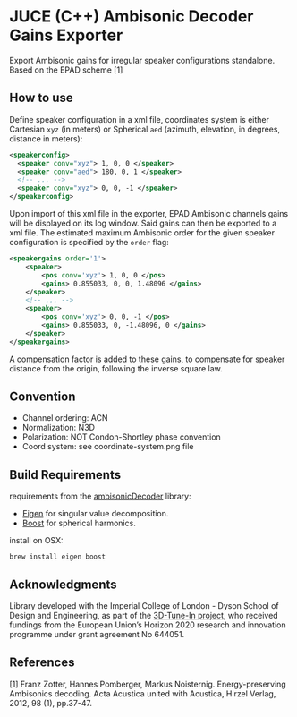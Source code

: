 # JUCE (C++) Ambisonic Decoder Gains Exporter

Export Ambisonic gains for irregular speaker configurations standalone. Based on the EPAD scheme [1]

## How to use

Define speaker configuration in a xml file, coordinates system is either Cartesian ``xyz`` (in meters) or Spherical ``aed`` (azimuth, elevation, in degrees, distance in meters):

```xml
<speakerconfig>
  <speaker conv="xyz"> 1, 0, 0 </speaker>
  <speaker conv="aed"> 180, 0, 1 </speaker>
  <!-- ... -->
  <speaker conv="xyz"> 0, 0, -1 </speaker>
</speakerconfig>
```
Upon import of this xml file in the exporter, EPAD Ambisonic channels gains will be displayed on its log window. Said gains can then be exported to a xml file. The estimated maximum Ambisonic order for the given speaker configuration is specified by the ``order`` flag:

```xml
<speakergains order='1'>
    <speaker>
        <pos conv='xyz'> 1, 0, 0 </pos>
        <gains> 0.855033, 0, 0, 1.48096 </gains>
    </speaker>
    <!-- ... -->
    <speaker>
        <pos conv='xyz'> 0, 0, -1 </pos>
        <gains> 0.855033, 0, -1.48096, 0 </gains>
    </speaker>
</speakergains>
```

A compensation factor is added to these gains, to compensate for speaker distance from the origin, following the inverse square law.

## Convention
* Channel ordering: ACN
* Normalization: N3D
* Polarization: NOT Condon-Shortley phase convention
* Coord system: see coordinate-system.png file

## Build Requirements

requirements from the [ambisonicDecoder](https://github.com/PyrApple/ambisonicDecoder) library:
* [Eigen](http://eigen.tuxfamily.org) for singular value decomposition.
* [Boost](http://www.boost.org) for spherical harmonics.

install on OSX:
```
brew install eigen boost
```

## Acknowledgments

Library developed with the Imperial College of London - Dyson School of Design and Engineering, as part of the [3D-Tune-In project](http://3d-tune-in.eu/), who received fundings from the European Union’s Horizon 2020 research and innovation programme under grant agreement No 644051.

## References

[1] Franz Zotter, Hannes Pomberger, Markus Noisternig. Energy-preserving Ambisonics decoding. Acta Acustica united with Acustica, Hirzel Verlag, 2012, 98 (1), pp.37-47.
